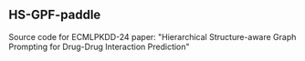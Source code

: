 ## HS-GPF-paddle

Source code for ECMLPKDD-24 paper: "Hierarchical Structure-aware Graph Prompting for Drug-Drug Interaction Prediction"
